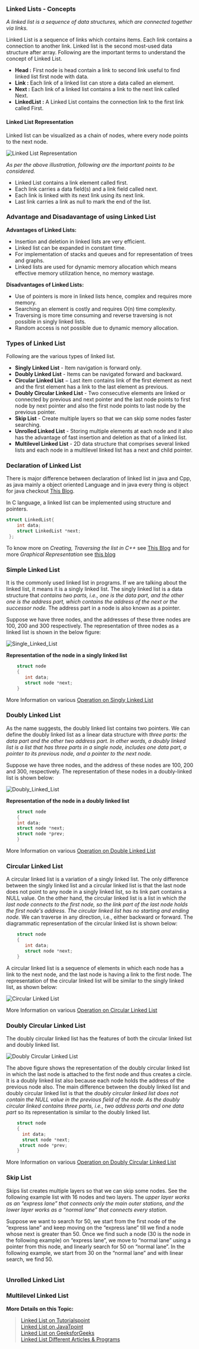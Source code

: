 ### Linked Lists - Concepts

*A linked list is a sequence of data structures, which are connected together via links.*    

Linked List is a sequence of links which contains items. Each link contains a connection to another link. Linked list is the second most-used data structure after array. Following are the important terms to understand the concept of Linked List.    
- **Head :** First node is head contain a link to second link useful to find linked list first node with data.
- **Link :** Each link of a linked list can store a data called an element.
- **Next :** Each link of a linked list contains a link to the next link called Next.
- **LinkedList :** A Linked List contains the connection link to the first link called First.

#### Linked List Representation

Linked list can be visualized as a chain of nodes, where every node points to the next node.   

![Linked List Representation](https://github.com/thisiskushal31/Datastructures-and-Algorithms/blob/main/DataStructures/assets/LinkedList_Single.png?raw=true)

*As per the above illustration, following are the important points to be considered.*
- Linked List contains a link element called first.
- Each link carries a data field(s) and a link field called next.
- Each link is linked with its next link using its next link.
- Last link carries a link as null to mark the end of the list.

### Advantage and Disadavantage of using Linked List

**Advantages of Linked Lists:**
- Insertion and deletion in linked lists are very efficient.
- Linked list can be expanded in constant time.
- For implementation of stacks and queues and for representation of trees and graphs.
- Linked lists are used for dynamic memory allocation which means effective memory utilization hence, no memory wastage.

**Disadvantages of Linked Lists:**
- Use of pointers is more in linked lists hence, complex and requires more memory.
- Searching an element is costly and requires O(n) time complexity.
- Traversing is more time consuming and reverse traversing is not possible in singly linked lists.
- Random access is not possible due to dynamic memory allocation.

### Types of Linked List

Following are the various types of linked list.
- **Singly Linked List** - Item navigation is forward only.
- **Doubly Linked List** - Items can be navigated forward and backward.
- **Circular Linked List** − Last item contains link of the first element as next and the first element has a link to the last element as previous.
- **Doubly Circular Linked List** - Two consecutive elements are linked or connected by previous and next pointer and the last node points to first node by next pointer and also the first node points to last node by the previous pointer.
- **Skip List** - Create multiple layers so that we can skip some nodes faster searching.
- **Unrolled Linked List** - Storing multiple elements at each node and it also has the advantage of fast insertion and deletion as that of a linked list.
- **Multilevel Linked List** - 2D data structure that comprises several linked lists and each node in a multilevel linked list has a next and child pointer.

### Declaration of Linked List

There is major difference between declaration of linked list in java and Cpp, as java mainly a object oriented Language and in java every thing is object for java checkout [This Blog](https://www.geeksforgeeks.org/linked-list-in-java/).    

In C language, a linked list can be implemented using structure and pointers.      

```cpp
struct LinkedList{
    int data;
    struct LinkedList *next;
 };
```
To know more on *Creating, Traversing the list in C++* see [This Blog](https://www.hackerearth.com/practice/data-structures/linked-list/singly-linked-list/tutorial/) and for more *Graphical Representation* see [this blog](https://www.tutorialspoint.com/data_structures_algorithms/linked_list_algorithms.htm)    

### Simple Linked List

It is the commonly used linked list in programs. If we are talking about the linked list, it means it is a singly linked list. The singly linked list is a data structure that *contains two parts, i.e., one is the data part, and the other one is the address part, which contains the address of the next or the successor node.* The address part in a node is also known as a pointer.   

Suppose we have three nodes, and the addresses of these three nodes are 100, 200 and 300 respectively. The representation of three nodes as a linked list is shown in the below figure:   

![Single_Linked_List](https://github.com/thisiskushal31/Datastructures-and-Algorithms/blob/main/DataStructures/assets/single-linked-list.png?raw=true)   

**Representation of the node in a singly linked list**     
```cpp
    struct node  
    {  
       int data;  
       struct node *next;  
    }  
```    

More Information on various [Operation on Singly Linked List](https://www.javatpoint.com/singly-linked-list)    
### Doubly Linked List

As the name suggests, the doubly linked list contains two pointers. We can define the doubly linked list as a linear data structure with *three parts: the data part and the other two address part. In other words, a doubly linked list is a list that has three parts in a single node, includes one data part, a pointer to its previous node, and a pointer to the next node.*    

Suppose we have three nodes, and the address of these nodes are 100, 200 and 300, respectively. The representation of these nodes in a doubly-linked list is shown below:   

![Doubly_Linked_List](https://github.com/thisiskushal31/Datastructures-and-Algorithms/blob/main/DataStructures/assets/double-linked-list.png?raw=true)     

**Representation of the node in a doubly linked list**     
```cpp
    struct node  
    {  
    int data;  
    struct node *next;  
    struct node *prev;   
    }
```    

More Information on various [Operation on Double Linked List](https://www.javatpoint.com/doubly-linked-list)   
### Circular Linked List

A circular linked list is a variation of a singly linked list. The only difference between the singly linked list and a circular linked list is that the last node does not point to any node in a singly linked list, so its link part contains a NULL value. On the other hand, the circular linked list is a list in which *the last node connects to the first node, so the link part of the last node holds the first node's address. The circular linked list has no starting and ending node.* We can traverse in any direction, i.e., either backward or forward. The diagrammatic representation of the circular linked list is shown below:  

```cpp
    struct node  
    {  
       int data;  
       struct node *next;  
    }  
```

A circular linked list is a sequence of elements in which each node has a link to the next node, and the last node is having a link to the first node. The representation of the circular linked list will be similar to the singly linked list, as shown below:   

![Circular Linked List](https://github.com/thisiskushal31/Datastructures-and-Algorithms/blob/main/DataStructures/assets/circular-linked-list.png?raw=true)    

More Information on various [Operation on Circular Linked List](https://www.javatpoint.com/circular-singly-linked-list)    
### Doubly Circular Linked List 

The doubly circular linked list has the features of both the circular linked list and doubly linked list.   

![Doubly Circular Linked List](https://github.com/thisiskushal31/Datastructures-and-Algorithms/blob/main/DataStructures/assets/double-circular-linked-list.png?raw=true)   

The above figure shows the representation of the doubly circular linked list in which the last node is attached to the first node and thus creates a circle. It is a doubly linked list also because each node holds the address of the previous node also. The main difference between the doubly linked list and doubly circular linked list is that the *doubly circular linked list does not contain the NULL value in the previous field of the node. As the doubly circular linked contains three parts, i.e., two address parts and one data part* so its representation is similar to the doubly linked list.     

```cpp
    struct node  
    {  
      int data;  
      struct node *next;  
     struct node *prev;   
    }  
```    

More Information on various [Operation on Doubly Circular Linked List](https://www.javatpoint.com/circular-doubly-linked-list)   
### Skip List

Skips list creates multiple layers so that we can skip some nodes. See the following example list with 16 nodes and two layers. The *upper layer works as an “express lane” that connects only the main outer stations, and the lower layer works as a “normal lane” that connects every station*.

Suppose we want to search for 50, we start from the first node of the “express lane” and keep moving on the “express lane” till we find a node whose next is greater than 50. Once we find such a node (30 is the node in the following example) on “express lane”, we move to “normal lane” using a pointer from this node, and linearly search for 50 on “normal lane”. In the following example, we start from 30 on the “normal lane” and with linear search, we find 50.     

![]()
### Unrolled Linked List

### Multilevel Linked List



**More Details on this Topic:**
> [Linked List on Tutorialspoint](https://www.tutorialspoint.com/data_structures_algorithms/linked_list_algorithms.htm)    
> [Linked List on JavaTpoint](https://www.javatpoint.com/ds-linked-list)    
> [Linked List on GeeksforGeeks](https://www.geeksforgeeks.org/linked-list-set-1-introduction/)    
> [Linked List Different Articles & Programs](https://www.geeksforgeeks.org/data-structures/linked-list/)    